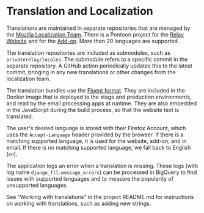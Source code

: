 # Translation and Localization
Translations are maintained in separate repositories that are managed by the
[Mozilla Localization Team](https://github.com/mozilla-l10n). There is a
Pontoon project for the
[Relay Website](https://pontoon.mozilla.org/projects/firefox-relay-website/)
and for the
[Add-on](https://pontoon.mozilla.org/projects/firefox-relay-add-on/). More
than 20 languages are supported.

The translation repositories are included as submodules, such as
`privaterelay/locales`. The submodule refers to a specific commit in the
separate repository. A GitHub action periodically updates this to the latest
commit, bringing in any new translations or other changes from the localization
team.

The translation bundles use the [Fluent format](https://projectfluent.org/).
They are included in the Docker image that is deployed to the stage and
production environments, and read by the email processing apps at runtime. They
are also embedded in the JavaScript during the build process, so that the
website text is translated.

The user's desired language is stored with their Firefox Account, which uses
the `Accept-Language` header provided by the browser. If there is a matching
supported language, it is used for the website, add-on, and in email. If there
is no matching supported language, we fall back to English (`en`).

The application logs an error when a translation is missing. These logs (with
log name `django_ftl.message_errors`) can be processed in BigQuery to find
issues with supported languages and to measure the popularity of unsupported
languages.

See "Working with translations" in the project README.md for instructions on
working with translations, such as adding new strings.
